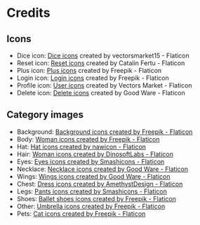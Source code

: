 # Credits

## Icons

- Dice icon: [Dice icons](https://www.flaticon.com/free-icons/dice)
  created by vectorsmarket15 - Flaticon
- Reset icon: [Reset icons](https://www.flaticon.com/free-icons/reset)
  created by Catalin Fertu - Flaticon
- Plus icon: [Plus icons](https://www.flaticon.com/free-icons/plus)
  created by Freepik - Flaticon
- Login icon: [Login icons](https://www.flaticon.com/free-icons/login)
  created by Freepik - Flaticon
- Profile icon: [User icons](https://www.flaticon.com/free-icons/user)
  created by Vectors Market - Flaticon
- Delete icon: [Delete icons](https://www.flaticon.com/free-icons/delete)
  created by Good Ware - Flaticon

## Category images

- Background: <a href="https://www.flaticon.com/free-icons/background" title="background icons">Background icons created by Freepik - Flaticon</a>
- Body: <a href="https://www.flaticon.com/free-icons/woman" title="woman icons">Woman icons created by Freepik - Flaticon</a>
- Hat: <a href="https://www.flaticon.com/free-icons/hat" title="hat icons">Hat icons created by nawicon - Flaticon</a>
- Hair: <a href="https://www.flaticon.com/free-icons/woman" title="woman icons">Woman icons created by DinosoftLabs - Flaticon</a>
- Eyes: <a href="https://www.flaticon.com/free-icons/eyes" title="eyes icons">Eyes icons created by Smashicons - Flaticon</a>
- Necklace: <a href="https://www.flaticon.com/free-icons/necklace" title="necklace icons">Necklace icons created by Good Ware - Flaticon</a>
- Wings: <a href="https://www.flaticon.com/free-icons/wings" title="wings icons">Wings icons created by Good Ware - Flaticon</a>
- Chest: <a href="https://www.flaticon.com/free-icons/dress" title="dress icons">Dress icons created by AmethystDesign - Flaticon</a>
- Legs: <a href="https://www.flaticon.com/free-icons/pants" title="pants icons">Pants icons created by Smashicons - Flaticon</a>
- Shoes: <a href="https://www.flaticon.com/free-icons/ballet-shoes" title="ballet shoes icons">Ballet shoes icons created by Freepik - Flaticon</a>
- Other: <a href="https://www.flaticon.com/free-icons/umbrella" title="umbrella icons">Umbrella icons created by Freepik - Flaticon</a>
- Pets: <a href="https://www.flaticon.com/free-icons/cat" title="cat icons">Cat icons created by Freepik - Flaticon</a>
